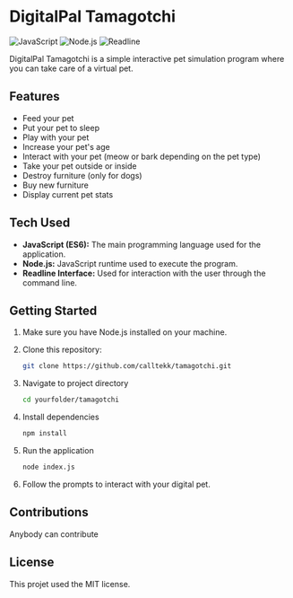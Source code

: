 # DigitalPal Tamagotchi

![JavaScript](https://img.shields.io/badge/JavaScript-ES6-yellow)
![Node.js](https://img.shields.io/badge/Node.js-v14.17.3-green)
![Readline](https://img.shields.io/badge/Readline-Interface-blue)

DigitalPal Tamagotchi is a simple interactive pet simulation program where you can take care of a virtual pet.

## Features

- Feed your pet
- Put your pet to sleep
- Play with your pet
- Increase your pet's age
- Interact with your pet (meow or bark depending on the pet type)
- Take your pet outside or inside
- Destroy furniture (only for dogs)
- Buy new furniture
- Display current pet stats

## Tech Used

- **JavaScript (ES6):** The main programming language used for the application.
- **Node.js:** JavaScript runtime used to execute the program.
- **Readline Interface:** Used for interaction with the user through the command line.

## Getting Started

1. Make sure you have Node.js installed on your machine.
2. Clone this repository:

   ```bash
   git clone https://github.com/calltekk/tamagotchi.git
3. Navigate to project directory
   
   ```bash
   cd yourfolder/tamagotchi
4. Install dependencies

   ```bash
   npm install
5. Run the application

   ```bash
   node index.js
6. Follow the prompts to interact with your digital pet.

## Contributions
Anybody can contribute

## License
This projet used the MIT license.
